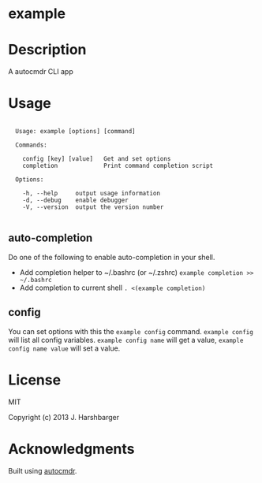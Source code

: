 example
=============

# Description

A autocmdr CLI app

# Usage

```

  Usage: example [options] [command]

  Commands:

    config [key] [value]   Get and set options
    completion             Print command completion script

  Options:

    -h, --help     output usage information
    -d, --debug    enable debugger
    -V, --version  output the version number


```

## auto-completion

Do one of the following to enable auto-completion in your shell.

* Add completion helper to ~/.bashrc (or ~/.zshrc) `example completion >> ~/.bashrc`
* Add completion to current shell `. <(example completion)`

## config

You can set options with this the `example config` command.  `example config` will list all config variables.  `example config name` will get a value,  `example config name value` will set a value.

# License

MIT

Copyright (c) 2013 J. Harshbarger

# Acknowledgments

Built using [autocmdr](https://github.com/Hypercubed/autocmdr).
